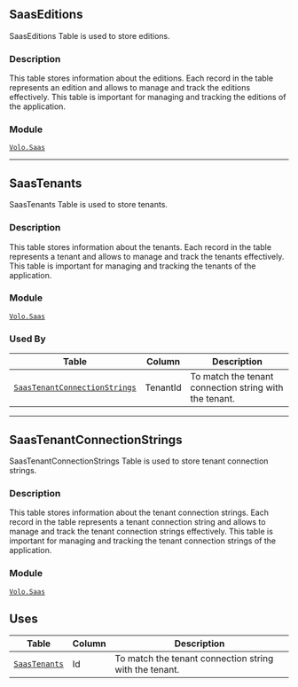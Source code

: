 ## SaasEditions

SaasEditions Table is used to store editions.

### Description

This table stores information about the editions. Each record in the table represents an edition and allows to manage and track the editions effectively. This table is important for managing and tracking the editions of the application.

### Module

[`Volo.Saas`](../saas.md)

---

## SaasTenants

SaasTenants Table is used to store tenants.

### Description

This table stores information about the tenants. Each record in the table represents a tenant and allows to manage and track the tenants effectively. This table is important for managing and tracking the tenants of the application.

### Module

[`Volo.Saas`](../saas.md)

### Used By

| Table | Column | Description |
| --- | --- | --- |
| [`SaasTenantConnectionStrings`](#saastenantconnectionstrings) | TenantId | To match the tenant connection string with the tenant. |

---

## SaasTenantConnectionStrings

SaasTenantConnectionStrings Table is used to store tenant connection strings.

### Description

This table stores information about the tenant connection strings. Each record in the table represents a tenant connection string and allows to manage and track the tenant connection strings effectively. This table is important for managing and tracking the tenant connection strings of the application.

### Module

[`Volo.Saas`](../saas.md)

## Uses

| Table | Column | Description |
| --- | --- | --- |
| [`SaasTenants`](#saastenants) | Id | To match the tenant connection string with the tenant. |